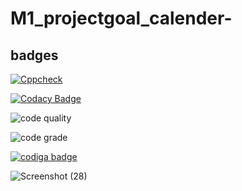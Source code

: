 # M1_projectgoal_calender-


## badges

[![Cppcheck](https://github.com/Prasad784/M1_projectgoal_calender1/actions/workflows/Ccpp.yml/badge.svg)](https://github.com/Prasad784/M1_projectgoal_calender1/actions/workflows/Ccpp.yml)


[![Codacy Badge](https://app.codacy.com/project/badge/Grade/3b0fb430e73c4220911617a80dccc490)](https://www.codacy.com/gh/Prasad784/M1_projectgoal_calender-/dashboard?utm_source=github.com&amp;utm_medium=referral&amp;utm_content=Prasad784/M1_projectgoal_calender-&amp;utm_campaign=Badge_Grade)


![code quality](https://api.codiga.io/project/31122/score/svg)

![code grade](https://api.codiga.io/project/31122/status/svg)

<a href="https://app.codiga.io/public/user/github/Prasad784">
   <img src="https://api.codiga.io/public/badge/user/github/Prasad784?style=light" alt="codiga badge" />
</a>


![Screenshot (28)](https://user-images.githubusercontent.com/63154168/153585947-c93cccde-2d41-4169-92d6-0e05182ed038.png)
